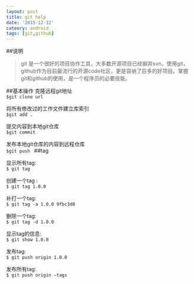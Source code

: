 ```yaml
---
layout: post
title: git help
date: '2015-12-12'
cateory: android
tags: [git,github]
---
```


##说明
>	git 是一个很好的项目协作工具，大多数开源项目已经摒弃svn，使用git，github作为目前最流行的开源code社区，更是容纳了巨多的好项目。掌握git和github的使用，是一个程序员的必要技能。

##基本操作
克隆远程git地址  
`$git clone url`

将所有修改过的工作文件建立库索引    
`$git add . `

提交内容到本地git仓库   
`$git commit`

发布本地git仓库的内容到远程仓库   
`$git push ` 
##tag  

显示所有tag:   
`$ git tag` 

创建一个tag	:  
 `$ git tag 1.0.0` 

补打一个tag:  
`$ git tag -a 1.0.0 9fbc3d0`

删除一个tag:  
`$ git tag -d 1.0.0`

显示tag的信息:  
`$ git show 1.0.0`

发布tag:  
`$ git push origin 1.0.0`

发布所有tag:  
`$ git push origin –tags`
